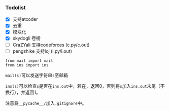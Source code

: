 ### Todolist

- [x] 支持atcoder
- [x] 去重
- [x] 模块化
- [x] skydogli 卷榜
- [ ] CraZYali 支持codeforces (c.py/c.out)
- [ ] pengzhike 支持loj (l.py/l.out)

```python3
from mail import mail
from ins import ins
```

`mail(s)`可以发送字符串`s`至邮箱

`ins(s)`可以检查`s`是否在`ins.out`中，若在，返回$0$，否则将`s`加入`ins.out`末尾（不换行），并返回$1$。

注意将`__pycache__/`加入`.gitignore`中。
